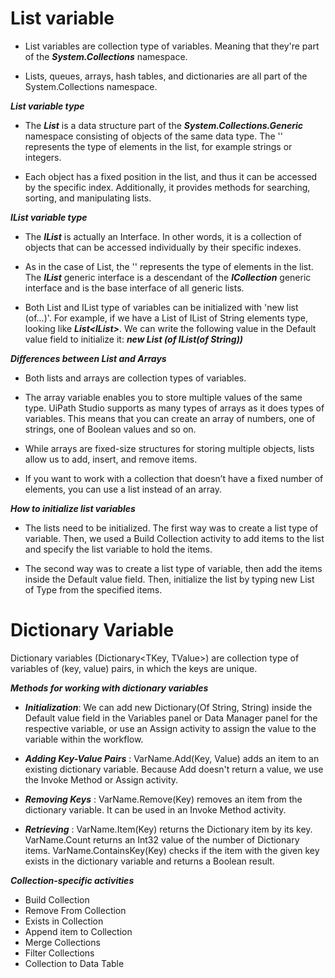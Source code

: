 # List variable

- List variables are collection type of variables. Meaning that they're part of the ***System.Collections*** namespace. 

- Lists, queues, arrays, hash tables, and dictionaries are all part of the System.Collections namespace. 

  

***List variable type***


- The ***List<T>***  is a data structure part of the ***System.Collections.Generic*** namespace consisting of objects of the same data type. The '<T>' represents the type of elements in the list, for example strings or integers.

  
- Each object has a fixed position in the list, and thus it can be accessed by the specific index. Additionally, it provides methods for searching, sorting, and manipulating lists.



***IList variable type***


- The ***IList*** is actually an Interface. In other words, it is a collection of objects that can be accessed individually by their specific indexes.

  
- As in the case of List, the '<T>' represents the type of elements in the list. The ***IList<T>*** generic interface is a descendant of the ***ICollection<T>*** generic interface and is the base interface of all generic lists.

  
- Both List and IList type of variables can be initialized with 'new list (of...)'. For example, if we have a List of IList of String elements type, looking like ***List<IList<String>>***. We can write the following value in the Default value field to initialize it: ***new List (of IList(of String))***





***Differences between List and Arrays***



- Both lists and arrays are collection types of variables.

  
- The array variable enables you to store multiple values of the same type. UiPath Studio supports as many types of arrays as it does types of variables. This means that you can create an array of numbers, one of strings, one of Boolean values and so on.

  
- While arrays are fixed-size structures for storing multiple objects, lists allow us to add, insert, and remove items.

  
- If you want to work with a collection that doesn’t have a fixed number of elements, you can use a list instead of an array.


***How to initialize list variables***


- The lists need to be initialized. The first way was to create a list type of variable. Then, we used a Build Collection activity to add items to the list and specify the list variable to hold the items.

  
- The second way was to create a list type of variable, then add the items inside the Default value field. Then, initialize the list by typing new List of Type from the specified items.





# Dictionary Variable 
Dictionary variables (Dictionary<TKey, TValue>) are collection type of variables of (key, value) pairs, in which the keys are unique.


***Methods for working with dictionary variables***

- ***Initialization***:  We can add new Dictionary(Of String, String) inside the Default value field in the Variables panel or Data Manager panel for the respective variable, or use an Assign activity to assign the value to the variable within the workflow.
  

- ***Adding Key-Value Pairs*** :  VarName.Add(Key, Value) adds an item to an existing dictionary variable. Because Add doesn't return a value, we use the Invoke Method or Assign activity.
  

- ***Removing Keys*** : VarName.Remove(Key) removes an item from the dictionary variable. It can be used in an Invoke Method activity.
  

- ***Retrieving*** :  VarName.Item(Key) returns the Dictionary item by its key. VarName.Count returns an Int32 value of the number of Dictionary items.
VarName.ContainsKey(Key) checks if the item with the given key exists in the dictionary variable and returns a Boolean result.



***Collection-specific activities***

- Build Collection
- Remove From Collection
- Exists in Collection
- Append item to Collection
- Merge Collections
- Filter Collections
- Collection to Data Table 

















